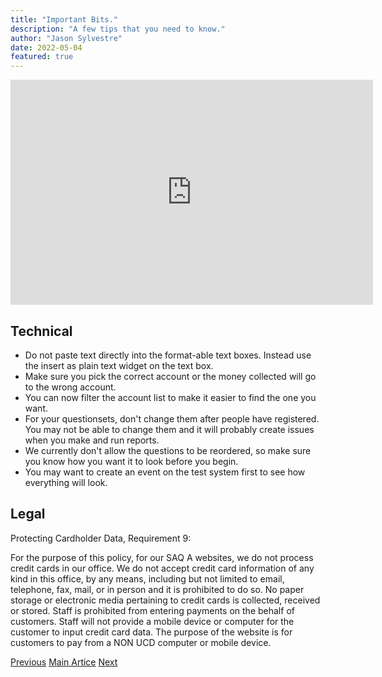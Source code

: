 ```yaml
---
title: "Important Bits."
description: "A few tips that you need to know."
author: "Jason Sylvestre"
date: 2022-05-04
featured: true
---
```


<iframe id="kaltura_player" src="https://cdnapisec.kaltura.com/p/1770401/sp/177040100/embedIframeJs/uiconf_id/29032722/partner_id/1770401?iframeembed=true&playerId=kaltura_player&entry_id=0_ln4r5jii&flashvars[mediaProtocol]=rtmp&amp;flashvars[streamerType]=rtmp&amp;flashvars[streamerUrl]=rtmp://www.kaltura.com:1935&amp;flashvars[rtmpFlavors]=1&amp;flashvars[localizationCode]=en&amp;flashvars[leadWithHTML5]=true&amp;flashvars[sideBarContainer.plugin]=true&amp;flashvars[sideBarContainer.position]=left&amp;flashvars[sideBarContainer.clickToClose]=true&amp;flashvars[chapters.plugin]=true&amp;flashvars[chapters.layout]=vertical&amp;flashvars[chapters.thumbnailRotator]=false&amp;flashvars[streamSelector.plugin]=true&amp;flashvars[EmbedPlayer.SpinnerTarget]=videoHolder&amp;flashvars[dualScreen.plugin]=true&amp;flashvars[Kaltura.addCrossoriginToIframe]=true&amp;&wid=1_2p5gsqyj" width="580" height="360" allowfullscreen webkitallowfullscreen mozAllowFullScreen allow="autoplay *; fullscreen *; encrypted-media *" sandbox="allow-forms allow-same-origin allow-scripts allow-top-navigation allow-pointer-lock allow-popups allow-modals allow-orientation-lock allow-popups-to-escape-sandbox allow-presentation allow-top-navigation-by-user-activation" frameborder="0" title="Kaltura Player"></iframe>

## Technical

- Do not paste text directly into the format-able text boxes. Instead use the insert as plain text widget on the text box.
- Make sure you pick the correct account or the money collected will go to the wrong account.
- You can now filter the account list to make it easier to find the one you want.
- For your questionsets, don't change them after people have registered. You may not be able to change them and it will probably create issues when you make and run reports.
- We currently don't allow the questions to be reordered, so make sure you know how you want it to look before you begin.
- You may want to create an event on the test system first to see how everything will look.

## Legal

Protecting Cardholder Data, Requirement 9:

For the purpose of this policy, for our SAQ A websites, we do not process credit cards in our office. We do not accept credit card information of any kind in this office, by any means, including but not limited to email, telephone, fax, mail, or in person and it is prohibited to do so. No paper storage or electronic media pertaining to credit cards is collected, received or stored. Staff is prohibited from entering payments on the behalf of customers. Staff will not provide a mobile device or computer for the customer to input credit card data. The purpose of the website is for customers to pay from a NON UCD computer or mobile device.

<div class="markdown-nav"><a href="/documentation/registration/admin-home" class="btn btn-outline btn-error"> Previous</a> <a href="/documentation/registration/getting-started" class="btn btn-outline btn-error">Main Artice</a> <a href="/documentation/registration/create-event" class="btn btn-outline btn-error">Next </a></div>

